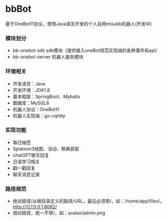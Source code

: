 # bbBot

基于OneBot11协议，使用Java语言开发的个人自用misubb机器人(开发中)

### 模块划分

- bb-onebot-sdk sdk模块（提供接入oneBot规范实现端的各种事件和api）
- bb-onebot-server 机器人服务模块

### 环境相关
- 开发语言：Java
- 开发环境：JDK1.8
- 基本框架：SpringBoot、Mybatis
- 数据库：MySQL8
- 机器人协议：OneBot11
- 机器人实现端：go-cqhttp

### 实现功能
- 每日抽签
- Splatoon3地图、活动、祭典获取
- chatGPT聊天回复
- 日语学习相关
- 戳一戳回复
- 聊天消息记录

### 路径规范
- 绝对路径/从根目录定义的路径/URL，最后必须带/，如：/home/app/files/，http://127.0.0.1:8082/
- 相对路径，统一不带/，如：avatar/admin.png
